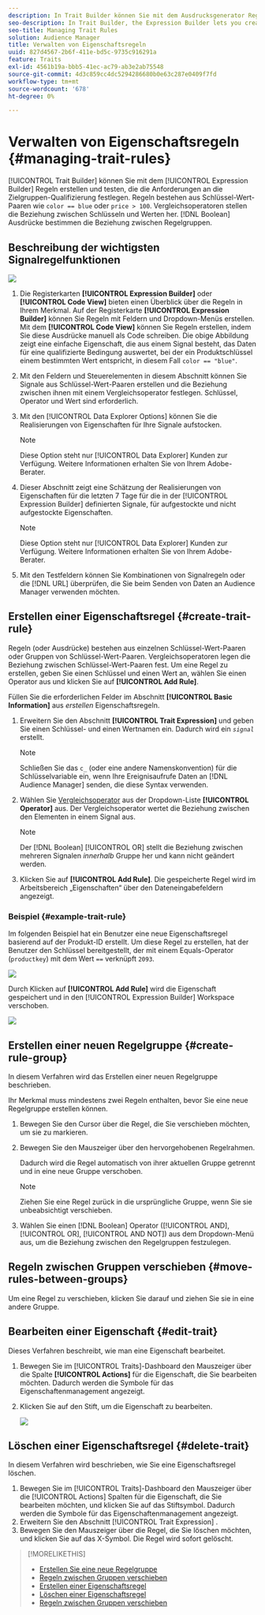 ```yaml
---
description: In Trait Builder können Sie mit dem Ausdrucksgenerator Regeln erstellen und testen, die Anforderungen an die Zielgruppenqualifizierung festlegen. Regeln bestehen aus Schlüssel-Wert-Paaren wie „Farbe == Blau“ oder „Preis &gt; 100“. Vergleichsoperatoren stellen die Beziehung zwischen Schlüsseln und Werten her. Boolesche Ausdrücke bestimmen die Beziehung zwischen Regelgruppen.
seo-description: In Trait Builder, the Expression Builder lets you create and test rules that establish audience qualification requirements. Rules consist of key-value pairs such as "color == blue" or "price &gt; 100". Comparison operators establish the relationship between keys and values. Boolean expressions determine the relationship between rule groups.
seo-title: Managing Trait Rules
solution: Audience Manager
title: Verwalten von Eigenschaftsregeln
uuid: 827d4567-2b6f-411e-bd5c-9735c916291a
feature: Traits
exl-id: 4561b19a-bbb5-41ec-ac79-ab3e2ab75548
source-git-commit: 4d3c859cc4dc5294286680b0e63c287e0409f7fd
workflow-type: tm+mt
source-wordcount: '678'
ht-degree: 0%

---
```


# Verwalten von Eigenschaftsregeln {#managing-trait-rules}

[!UICONTROL Trait Builder] können Sie mit dem [!UICONTROL Expression Builder] Regeln erstellen und testen, die die Anforderungen an die Zielgruppen-Qualifizierung festlegen. Regeln bestehen aus Schlüssel-Wert-Paaren wie `color == blue` oder `price > 100`. Vergleichsoperatoren stellen die Beziehung zwischen Schlüsseln und Werten her. [!DNL Boolean] Ausdrücke bestimmen die Beziehung zwischen Regelgruppen.

<!-- c_tb_rules.xml -->

## Beschreibung der wichtigsten Signalregelfunktionen

![](assets/manage-trait-rules.png)

1. Die Registerkarten **[!UICONTROL Expression Builder]** oder **[!UICONTROL Code View]** bieten einen Überblick über die Regeln in Ihrem Merkmal. Auf der Registerkarte **[!UICONTROL Expression Builder]** können Sie Regeln mit Feldern und Dropdown-Menüs erstellen. Mit dem **[!UICONTROL Code View]** können Sie Regeln erstellen, indem Sie diese Ausdrücke manuell als Code schreiben. Die obige Abbildung zeigt eine einfache Eigenschaft, die aus einem Signal besteht, das Daten für eine qualifizierte Bedingung auswertet, bei der ein Produktschlüssel einem bestimmten Wert entspricht, in diesem Fall `color == "blue"`.

1. Mit den Feldern und Steuerelementen in diesem Abschnitt können Sie Signale aus Schlüssel-Wert-Paaren erstellen und die Beziehung zwischen ihnen mit einem Vergleichsoperator festlegen. Schlüssel, Operator und Wert sind erforderlich.
1. Mit den [!UICONTROL Data Explorer Options] können Sie die Realisierungen von Eigenschaften für Ihre Signale aufstocken.

   >[!NOTE]
   >
   >Diese Option steht nur [!UICONTROL Data Explorer] Kunden zur Verfügung. Weitere Informationen erhalten Sie von Ihrem Adobe-Berater.

1. Dieser Abschnitt zeigt eine Schätzung der Realisierungen von Eigenschaften für die letzten 7 Tage für die in der [!UICONTROL Expression Builder] definierten Signale, für aufgestockte und nicht aufgestockte Eigenschaften.

   >[!NOTE]
   >
   >Diese Option steht nur [!UICONTROL Data Explorer] Kunden zur Verfügung. Weitere Informationen erhalten Sie von Ihrem Adobe-Berater.

1. Mit den Testfeldern können Sie Kombinationen von Signalregeln oder die [!DNL URL] überprüfen, die Sie beim Senden von Daten an Audience Manager verwenden möchten.

## Erstellen einer Eigenschaftsregel {#create-trait-rule}

Regeln (oder Ausdrücke) bestehen aus einzelnen Schlüssel-Wert-Paaren oder Gruppen von Schlüssel-Wert-Paaren. Vergleichsoperatoren legen die Beziehung zwischen Schlüssel-Wert-Paaren fest. Um eine Regel zu erstellen, geben Sie einen Schlüssel und einen Wert an, wählen Sie einen Operator aus und klicken Sie auf **[!UICONTROL Add Rule]**.

<!-- t_tb_create_rules.xml -->

Füllen Sie die erforderlichen Felder im Abschnitt **[!UICONTROL Basic Information]** aus *erstellen* Eigenschaftsregeln.

1. Erweitern Sie den Abschnitt **[!UICONTROL Trait Expression]** und geben Sie einen Schlüssel- und einen Wertnamen ein. Dadurch wird ein *`signal`* erstellt.

   >[!NOTE]
   >
   >Schließen Sie das `c_` (oder eine andere Namenskonvention) für die Schlüsselvariable ein, wenn Ihre Ereignisaufrufe Daten an [!DNL Audience Manager] senden, die diese Syntax verwenden.

1. Wählen Sie [Vergleichsoperator](../../features/traits/trait-comparison-operators.md) aus der Dropdown-Liste **[!UICONTROL Operator]** aus. Der Vergleichsoperator wertet die Beziehung zwischen den Elementen in einem Signal aus.

   >[!NOTE]
   >
   >Der [!DNL Boolean] [!UICONTROL OR] stellt die Beziehung zwischen mehreren Signalen *innerhalb* Gruppe her und kann nicht geändert werden.

1. Klicken Sie auf **[!UICONTROL Add Rule]**. Die gespeicherte Regel wird im Arbeitsbereich „Eigenschaften“ über den Dateneingabefeldern angezeigt.

### Beispiel {#example-trait-rule}

Im folgenden Beispiel hat ein Benutzer eine neue Eigenschaftsregel basierend auf der Produkt-ID erstellt. Um diese Regel zu erstellen, hat der Benutzer den Schlüssel bereitgestellt, der mit einem Equals-Operator (`productkey`) mit dem Wert `==` verknüpft `2093`.

![](assets/tb_sample_rule1.png)

Durch Klicken auf **[!UICONTROL Add Rule]** wird die Eigenschaft gespeichert und in den [!UICONTROL Expression Builder] Workspace verschoben.

![](assets/tb_sample_rule2.png)

## Erstellen einer neuen Regelgruppe {#create-rule-group}

In diesem Verfahren wird das Erstellen einer neuen Regelgruppe beschrieben.

<!-- t_tb_new_rule_group.xml -->

Ihr Merkmal muss mindestens zwei Regeln enthalten, bevor Sie eine neue Regelgruppe erstellen können.

1. Bewegen Sie den Cursor über die Regel, die Sie verschieben möchten, um sie zu markieren.
1. Bewegen Sie den Mauszeiger über den hervorgehobenen Regelrahmen.

   Dadurch wird die Regel automatisch von ihrer aktuellen Gruppe getrennt und in eine neue Gruppe verschoben.

   >[!NOTE]
   >
   >Ziehen Sie eine Regel zurück in die ursprüngliche Gruppe, wenn Sie sie unbeabsichtigt verschieben.

1. Wählen Sie einen [!DNL Boolean] Operator ([!UICONTROL AND], [!UICONTROL OR], [!UICONTROL AND NOT]) aus dem Dropdown-Menü aus, um die Beziehung zwischen den Regelgruppen festzulegen.

## Regeln zwischen Gruppen verschieben {#move-rules-between-groups}

Um eine Regel zu verschieben, klicken Sie darauf und ziehen Sie sie in eine andere Gruppe.

## Bearbeiten einer Eigenschaft {#edit-trait}

Dieses Verfahren beschreibt, wie man eine Eigenschaft bearbeitet.

<!-- t_tb_edit.xml -->

1. Bewegen Sie im [!UICONTROL Traits]-Dashboard den Mauszeiger über die Spalte **[!UICONTROL Actions]** für die Eigenschaft, die Sie bearbeiten möchten. Dadurch werden die Symbole für das Eigenschaftenmanagement angezeigt.
1. Klicken Sie auf den Stift, um die Eigenschaft zu bearbeiten.

   ![](assets/tb_edit_trait.png)

## Löschen einer Eigenschaftsregel {#delete-trait}

In diesem Verfahren wird beschrieben, wie Sie eine Eigenschaftsregel löschen.

<!-- t_tb_delete_rule.xml -->

1. Bewegen Sie im [!UICONTROL Traits]-Dashboard den Mauszeiger über die [!UICONTROL Actions] Spalten für die Eigenschaft, die Sie bearbeiten möchten, und klicken Sie auf das Stiftsymbol. Dadurch werden die Symbole für das Eigenschaftenmanagement angezeigt.
1. Erweitern Sie den Abschnitt [!UICONTROL Trait Expression] .
1. Bewegen Sie den Mauszeiger über die Regel, die Sie löschen möchten, und klicken Sie auf das X-Symbol. Die Regel wird sofort gelöscht.

>[!MORELIKETHIS]
>
>* [Erstellen Sie eine neue Regelgruppe](../../features/traits/manage-trait-rules.md#create-rule-group)
>* [Regeln zwischen Gruppen verschieben](../../features/traits/manage-trait-rules.md#move-rules-between-groups)
>* [Erstellen einer Eigenschaftsregel](../../features/traits/manage-trait-rules.md#create-trait-rule)
>* [Löschen einer Eigenschaftsregel](../../features/traits/manage-trait-rules.md#delete-trait)
>* [Regeln zwischen Gruppen verschieben](../../features/traits/manage-trait-rules.md#move-rules-between-groups)
